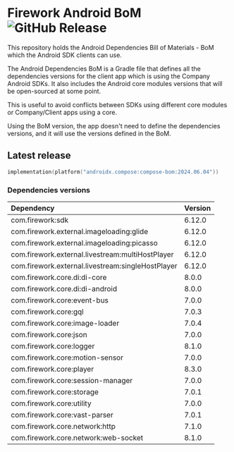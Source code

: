 # Firework Android BoM ![GitHub Release](https://img.shields.io/github/v/release/loopsocial/firework-android-bom?label=GitHub%20Release&color=%2399CC00)

This repository holds the Android Dependencies Bill of Materials - BoM which the Android SDK clients can use.

The Android Dependencies BoM is a Gradle file that defines all the dependencies versions for the client app which is using the Company Android SDKs.
It also includes the Android core modules versions that will be open-sourced at some point.

This is useful to avoid conflicts between SDKs using different core modules or Company/Client apps using a core.

Using the BoM version, the app doesn't need to define the dependencies versions, and it will use the versions defined in the BoM.

## Latest release

```kotlin
implementation(platform("androidx.compose:compose-bom:2024.06.04"))
```

### Dependencies versions

| Dependency                                        | Version |
|:--------------------------------------------------|:--------|
| com.firework:sdk                                  | 6.12.0  |
| com.firework.external.imageloading:glide          | 6.12.0  |
| com.firework.external.imageloading:picasso        | 6.12.0  |
| com.firework.external.livestream:multiHostPlayer  | 6.12.0  |
| com.firework.external.livestream:singleHostPlayer | 6.12.0  |
| com.firework.core.di:di-core                      | 8.0.0   |
| com.firework.core.di:di-android                   | 8.0.0   |
| com.firework.core:event-bus                       | 7.0.0   |
| com.firework.core:gql                             | 7.0.3   |
| com.firework.core:image-loader                    | 7.0.4   |
| com.firework.core:json                            | 7.0.0   |
| com.firework.core:logger                          | 8.1.0   |
| com.firework.core:motion-sensor                   | 7.0.0   |
| com.firework.core:player                          | 8.3.0   |
| com.firework.core:session-manager                 | 7.0.0   |
| com.firework.core:storage                         | 7.0.1   |
| com.firework.core:utility                         | 7.0.0   |
| com.firework.core:vast-parser                     | 7.0.1   |
| com.firework.core.network:http                    | 7.1.0   |
| com.firework.core.network:web-socket              | 8.1.0   |

